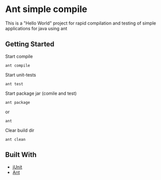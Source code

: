 # Ant simple compile

This is a "Hello World" project for rapid compilation and testing of simple applications for java using ant

## Getting Started

Start compile

```
ant compile
```

Start unit-tests

```
ant test
```

Start package jar (comile and test)

```
ant package 
```
or
```
ant 
```
Clear build dir

```
ant clean
```

## Built With

* [jUnit](https://junit.org/junit4/)
* [Ant](https://ant.apache.org/)
